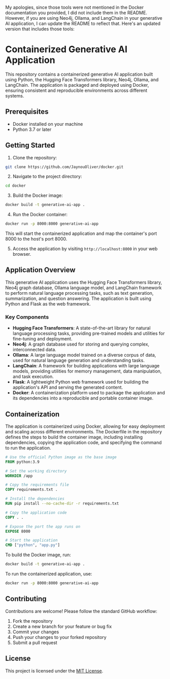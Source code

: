 My apologies, since those tools were not mentioned in the Docker documentation you provided, I did not include them in the README. However, if you are using Neo4j, Ollama, and LangChain in your generative AI application, I can update the README to reflect that. Here's an updated version that includes those tools:

# Containerized Generative AI Application

This repository contains a containerized generative AI application built using Python, the Hugging Face Transformers library, Neo4j, Ollama, and LangChain. The application is packaged and deployed using Docker, ensuring consistent and reproducible environments across different systems.

## Prerequisites

- Docker installed on your machine
- Python 3.7 or later

## Getting Started

1. Clone the repository:

```bash
git clone https://github.com/JaynouOliver/docker.git
```

2. Navigate to the project directory:

```bash
cd docker
```

3. Build the Docker image:

```bash
docker build -t generative-ai-app .
```

4. Run the Docker container:

```bash
docker run -p 8000:8000 generative-ai-app
```

This will start the containerized application and map the container's port 8000 to the host's port 8000.

5. Access the application by visiting `http://localhost:8000` in your web browser.

## Application Overview

This generative AI application uses the Hugging Face Transformers library, Neo4j graph database, Ollama language model, and LangChain framework to perform natural language processing tasks, such as text generation, summarization, and question answering. The application is built using Python and Flask as the web framework.

### Key Components

- **Hugging Face Transformers**: A state-of-the-art library for natural language processing tasks, providing pre-trained models and utilities for fine-tuning and deployment.
- **Neo4j**: A graph database used for storing and querying complex, interconnected data.
- **Ollama**: A large language model trained on a diverse corpus of data, used for natural language generation and understanding tasks.
- **LangChain**: A framework for building applications with large language models, providing utilities for memory management, data manipulation, and task execution.
- **Flask**: A lightweight Python web framework used for building the application's API and serving the generated content.
- **Docker**: A containerization platform used to package the application and its dependencies into a reproducible and portable container image.

## Containerization

The application is containerized using Docker, allowing for easy deployment and scaling across different environments. The Dockerfile in the repository defines the steps to build the container image, including installing dependencies, copying the application code, and specifying the command to run the application.

```dockerfile
# Use the official Python image as the base image
FROM python:3.9

# Set the working directory
WORKDIR /app

# Copy the requirements file
COPY requirements.txt .

# Install the dependencies
RUN pip install --no-cache-dir -r requirements.txt

# Copy the application code
COPY . .

# Expose the port the app runs on
EXPOSE 8000

# Start the application
CMD ["python", "app.py"]
```

To build the Docker image, run:

```bash
docker build -t generative-ai-app .
```

To run the containerized application, use:

```bash
docker run -p 8000:8000 generative-ai-app
```

## Contributing

Contributions are welcome! Please follow the standard GitHub workflow:

1. Fork the repository
2. Create a new branch for your feature or bug fix
3. Commit your changes
4. Push your changes to your forked repository
5. Submit a pull request

## License

This project is licensed under the [MIT License](LICENSE).
